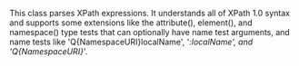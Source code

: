 This class parses XPath expressions. It understands all of XPath 1.0 syntax and supports some extensions like the attribute(), element(), and namespace() type tests that can optionally have name test arguments, and name tests like 'Q{NamespaceURI}localName', '*:localName', and 'Q{NamespaceURI}*'.